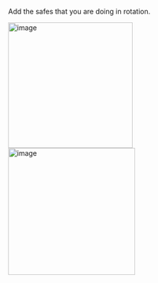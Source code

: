 Add the safes that you are doing in rotation.

<img width="253" height="254" alt="image" src="https://github.com/user-attachments/assets/f3277145-f2e0-434f-a35c-21c12d92dda0" />
<img width="258" height="257" alt="image" src="https://github.com/user-attachments/assets/bb9d2ef4-46e5-4bc3-977a-8eacf0efe5f3" />

